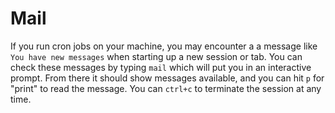 # Mail

If you run cron jobs on your machine, you may encounter a a message like `You have new messages` when starting up a new session or tab. You can check these messages by typing `mail` which will put you in an interactive prompt. From there it should show messages available, and you can hit `p` for "print" to read the message. You can `ctrl+c` to terminate the session at any time.
